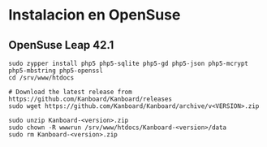 Instalacion en OpenSuse
========================

OpenSuse Leap 42.1
------------------

```bash---terminal
sudo zypper install php5 php5-sqlite php5-gd php5-json php5-mcrypt php5-mbstring php5-openssl
cd /srv/www/htdocs

# Download the latest release from https://github.com/Kanboard/Kanboard/releases
sudo wget https://github.com/Kanboard/Kanboard/archive/v<VERSION>.zip

sudo unzip Kanboard-<version>.zip
sudo chown -R wwwrun /srv/www/htdocs/Kanboard-<version>/data
sudo rm Kanboard-<version>.zip


